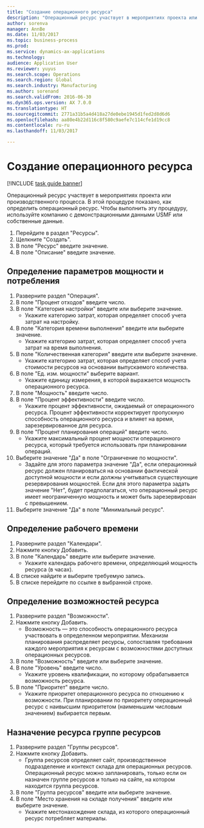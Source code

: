 ```yaml
--- 
title: "Создание операционного ресурса"
description: "Операционный ресурс участвует в мероприятиях проекта или производственного процесса."
author: sorenva
manager: AnnBe
ms.date: 11/03/2017
ms.topic: business-process
ms.prod: 
ms.service: dynamics-ax-applications
ms.technology: 
audience: Application User
ms.reviewer: yuyus
ms.search.scope: Operations
ms.search.region: Global
ms.search.industry: Manufacturing
ms.author: sorenand
ms.search.validFrom: 2016-06-30
ms.dyn365.ops.version: AX 7.0.0
ms.translationtype: HT
ms.sourcegitcommit: 2771a31b5a4d418a27de0ebe1945d1fed2d8d6d6
ms.openlocfilehash: aa80e4b22d116c8f580c9aefe7c114cfe1d19cc8
ms.contentlocale: ru-ru
ms.lasthandoff: 11/03/2017

---
```

# <a name="create-an-operations-resource"></a>Создание операционного ресурса

[!INCLUDE [task guide banner](../../includes/task-guide-banner.md)]

Операционный ресурс участвует в мероприятиях проекта или производственного процесса. В этой процедуре показано, как определить операционный ресурс. Чтобы выполнить эту процедуру, используйте компанию с демонстрационными данными USMF или собственные данные.

1. Перейдите в раздел "Ресурсы".
2. Щелкните "Создать".
3. В поле "Ресурс" введите значение.
4. В поле "Описание" введите значение.

## <a name="define-capacity-and-consumption-parameters"></a>Определение параметров мощности и потребления
1. Разверните раздел "Операция".
2. В поле "Процент отходов" введите число.
3. В поле "Категория настройки" введите или выберите значение.
    * Укажите категорию затрат, которая определяет способ учета затрат на настройку.  
4. В поле "Категория времени выполнения" введите или выберите значение.
    * Укажите категорию затрат, которая определяет способ учета затрат на время выполнения.  
5. В поле "Количественная категория" введите или выберите значение.
    * Укажите категорию затрат, которая определяет способ учета стоимости ресурсов на основании выпускаемого количества.  
6. В поле "Ед. изм. мощности" выберите вариант.
    * Укажите единицу измерения, в которой выражается мощность операционного ресурса.  
7. В поле "Мощность" введите число.
8. В поле "Процент эффективности" введите число.
    * Укажите процент эффективности, ожидаемый от операционного ресурса. Процент эффективности корректирует пропускную способность операционного ресурса и влияет на время, зарезервированное для ресурса.  
9. В поле "Процент планирования операций" введите число.
    * Укажите максимальный процент мощности операционного ресурса, который требуется использовать при планировании операций.  
10. Выберите значение "Да" в поле "Ограничение по мощности".
    * Задайте для этого параметра значение "Да", если операционный ресурс должен планироваться на основании фактической доступной мощности и если должны учитываться существующие резервирования мощностей. Если для этого параметра задать значение "Нет", будет предполагаться, что операционный ресурс имеет неограниченную мощность и может быть зарезервирован с превышением.  
11. Выберите значение "Да" в поле "Минимальный ресурс".

## <a name="define-working-times"></a>Определение рабочего времени
1. Разверните раздел "Календари".
2. Нажмите кнопку Добавить.
3. В поле "Календарь" введите или выберите значение.
    * Укажите календарь рабочего времени, определяющий мощность ресурса (в часах).  
4. В списке найдите и выберите требуемую запись.
5. В списке перейдите по ссылке в выбранной строке.

## <a name="define-resource-capabilities"></a>Определение возможностей ресурса
1. Разверните раздел "Возможности".
2. Нажмите кнопку Добавить.
    * Возможность — это способность операционного ресурса участвовать в определенном мероприятии. Механизм планирования распределяет ресурсы, сопоставляя требования каждого мероприятия к ресурсам с возможностями доступных операционных ресурсов.  
3. В поле "Возможность" введите или выберите значение.
4. В поле "Уровень" введите число.
    * Укажите уровень квалификации, по которому обрабатывается возможность ресурса.  
5. В поле "Приоритет" введите число.
    * Укажите приоритет операционного ресурса по отношению к возможности. При планировании по приоритету операционный ресурс с наивысшим приоритетом (наименьшим числовым значением) выбирается первым.  

## <a name="assign-resource-to-resource-group"></a>Назначение ресурса группе ресурсов
1. Разверните раздел "Группы ресурсов".
2. Нажмите кнопку Добавить.
    * Группа ресурсов определяет сайт, производственное подразделение и контекст склада для операционных ресурсов. Операционный ресурс можно запланировать, только если он назначен группе ресурсов и только на сайте, на котором находится группа ресурсов.  
3. В поле "Группа ресурсов" введите или выберите значение.
4. В поле "Место хранения на складе получения" введите или выберите значение.
    * Укажите местонахождение склада, из которого операционный ресурс потребляет материалы.  


